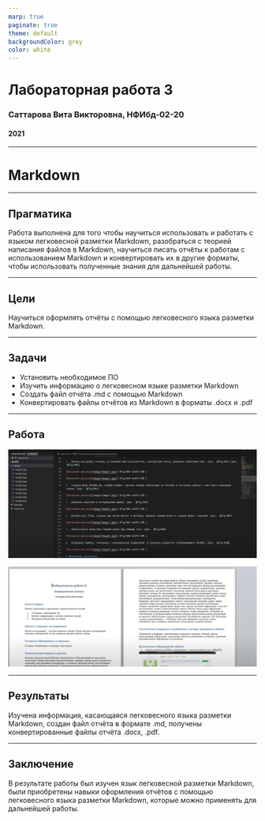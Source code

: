 ```yaml
---
marp: true
paginate: true
theme: default
backgroundColor: grey
color: white
---
```



# Лабораторная работа 3 

### Саттарова Вита Викторовна, НФИбд-02-20

#### 2021

---

# Markdown

---

## Прагматика

Работа выполнена для того чтобы научиться использовать и работать с языком легковесной разметки Markdown, разобраться с теорией написания файлов в Markdown, научиться писать отчёты к работам с использованием Markdown и конвертировать их в другие форматы, чтобы использовать полученные знания для дальнейшей работы.

---

## Цели

Научиться оформлять отчёты с помощью легковесного языка разметки Markdown.

---

## Задачи

- Установить необходимое ПО
- Изучить информацию о легковесном языке разметки Markdown
- Создать файл отчёта .md с помощью Markdown
- Конвертировать файлы отчётов из Markdown в форматы .docx и .pdf


---

## Работа

![](image/image1.jpg)

![](image/image2.jpg)

---

## Результаты

Изучена информация, касающаяся легковесного языка разметки Markdown, создан файл отчёта в формате .md, получены конвертированные файлы отчёта .docx, .pdf.  

---


## Заключение

В результате работы был изучен язык легковесной разметки Markdown, были приобретены навыки оформления отчётов с помощью легковесного языка разметки Markdown, которые можно применять для дальнейшей работы.


